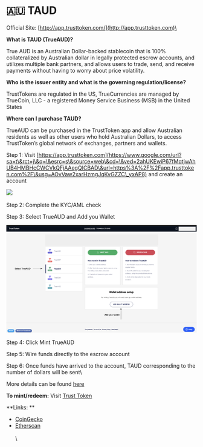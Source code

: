 # 🇦🇺 TAUD

Official Site:  [http://app.trusttoken.com/](http://app.trusttoken.com)\


**What is TAUD (TrueAUD)?**

True AUD is an Australian Dollar-backed stablecoin that is 100% collateralized by Australian dollar in legally protected escrow accounts, and utilizes multiple bank partners, and allows users to trade, send, and receive payments without having to worry about price volatility.

**Who is the issuer entity and what is the governing regulation/license?**

TrustTokens are regulated in the US, TrueCurrencies are managed by TrueCoin, LLC - a registered Money Service Business (MSB) in the United States

**Where can I purchase TAUD?**

TrueAUD can be purchased in the TrustToken app and allow Australian residents as well as other users who hold Australian Dollars, to access TrustToken’s global network of exchanges, partners and wallets.

Step 1: Visit [https://app.trusttoken.com](https://www.google.com/url?sa=t\&rct=j\&q=\&esrc=s\&source=web\&cd=\&ved=2ahUKEwiP67fMqtjwAhUB4HMBHcCWCVkQFjAAegQICBAD\&url=https%3A%2F%2Fapp.trusttoken.com%2F\&usg=AOvVaw2xarHzmgJqKvGZZC\_yxAP8) and create an account

![](https://lh6.googleusercontent.com/YWq4dsvjKJNVRoEX7qS4EPlqL9C0lXKtQ0EU5JzD0bk1naChlabFTqfDJmaiNf\_aVwq7qBKnIbfxbCoAEWwUIyydrj0dEE97dTvorn4UzVjxsT722Er-p\_IG5KNgG865lXVjZ30Wllw)

Step 2: Complete the KYC/AML check

Step 3: Select TrueAUD and Add you Wallet

![](<../.gitbook/assets/Screenshot 2021-07-02 at 1.20.17 PM (1).png>)

Step 4: Click Mint TrueAUD

Step 5: Wire funds directly to the escrow account &#x20;

Step 6: Once funds have arrived to the account, TAUD corresponding to the number of dollars will be sent\


More details can be found [here](https://blog.trusttoken.com/how-to-purchase-and-redeem-trueusd-a-guide-for-traders-ad8b141a9039)

**To mint/redeem:** Visit [Trust Token](https://www.trusttoken.com)&#x20;

**Links: **

* [CoinGecko](https://www.coingecko.com/en/coins/trueaud)
* [Etherscan](https://etherscan.io/token/0x00006100f7090010005f1bd7ae6122c3c2cf0090)\
  \
  \
